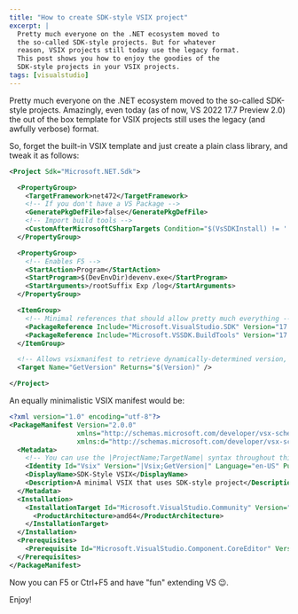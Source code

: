 ```yaml
---
title: "How to create SDK-style VSIX project"
excerpt: |
  Pretty much everyone on the .NET ecosystem moved to 
  the so-called SDK-style projects. But for whatever 
  reason, VSIX projects still today use the legacy format. 
  This post shows you how to enjoy the goodies of the 
  SDK-style projects in your VSIX projects.
tags: [visualstudio]
---
```


Pretty much everyone on the .NET ecosystem moved to the so-called SDK-style projects. 
Amazingly, even today (as of now, VS 2022 17.7 Preview 2.0) the out of the box template 
for VSIX projects still uses the legacy (and awfully verbose) format. 

So, forget the built-in VSIX template and just create a plain class library, and 
tweak it as follows:

```xml
<Project Sdk="Microsoft.NET.Sdk">

  <PropertyGroup>
    <TargetFramework>net472</TargetFramework>
    <!-- If you don't have a VS Package -->
    <GeneratePkgDefFile>false</GeneratePkgDefFile>
    <!-- Import build tools -->
    <CustomAfterMicrosoftCSharpTargets Condition="$(VsSDKInstall) != ''">$(VsSDKInstall)\Microsoft.VsSDK.targets</CustomAfterMicrosoftCSharpTargets>
  </PropertyGroup>

  <PropertyGroup>
    <!-- Enables F5 -->
    <StartAction>Program</StartAction>
    <StartProgram>$(DevEnvDir)devenv.exe</StartProgram>
    <StartArguments>/rootSuffix Exp /log</StartArguments>
  </PropertyGroup>

  <ItemGroup>
    <!-- Minimal references that should allow pretty much everything -->
    <PackageReference Include="Microsoft.VisualStudio.SDK" Version="17.6.36389" />
    <PackageReference Include="Microsoft.VSSDK.BuildTools" Version="17.6.2164" PrivateAssets="all" />
  </ItemGroup>

  <!-- Allows vsixmanifest to retrieve dynamically-determined version, just like nuget packages -->
  <Target Name="GetVersion" Returns="$(Version)" />

</Project>
```

An equally minimalistic VSIX manifest would be:

```xml
<?xml version="1.0" encoding="utf-8"?>
<PackageManifest Version="2.0.0" 
                 xmlns="http://schemas.microsoft.com/developer/vsx-schema/2011" 
                 xmlns:d="http://schemas.microsoft.com/developer/vsx-schema-design/2011">
  <Metadata>
    <!-- You can use the |ProjectName;TargetName| syntax throughout this manifest, BTW -->
    <Identity Id="Vsix" Version="|Vsix;GetVersion|" Language="en-US" Publisher="kzu" />
    <DisplayName>SDK-Style VSIX</DisplayName>
    <Description>A minimal VSIX that uses SDK-style project</Description>
  </Metadata>
  <Installation>
    <InstallationTarget Id="Microsoft.VisualStudio.Community" Version="[17.0,)">
      <ProductArchitecture>amd64</ProductArchitecture>
    </InstallationTarget>
  </Installation>
  <Prerequisites>
    <Prerequisite Id="Microsoft.VisualStudio.Component.CoreEditor" Version="[17.0,)" DisplayName="Visual Studio core editor" />
  </Prerequisites>
</PackageManifest>
```

Now you can F5 or Ctrl+F5 and have "fun" extending VS 😉.

Enjoy!